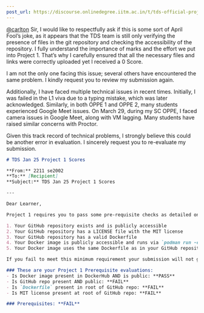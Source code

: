 ```yaml
---
post_url: https://discourse.onlinedegree.iitm.ac.in/t/tds-official-project1-discrepencies/171141/238
---
```

[@carlton](/u/carlton) Sir, I would like to respectfully ask if this is some sort of April Fool’s joke, as it appears that the TDS team is still only verifying the presence of files in the git repository and checking the accessibility of the repository. I fully understand the importance of marks and the effort we put into Project 1. That’s why I carefully ensured that all the necessary files and links were correctly uploaded yet I received a 0 Score.

I am not the only one facing this issue; several others have encountered the same problem. I kindly request you to review my submission again.

Additionally, I have faced multiple technical issues in recent times. Initially, I was failed in the L1 viva due to a typing mistake, which was later acknowledged. Similarly, in both OPPE 1 and OPPE 2, many students experienced Google Meet issues. On March 29, during my SC OPPE, I faced camera issues in Google Meet, along with VM lagging. Many students have raised similar concerns with Proctor.

Given this track record of technical problems, I strongly believe this could be another error in evaluation. I sincerely request you to re-evaluate my submission.

```markdown
# TDS Jan 25 Project 1 Scores

**From:** 2211 se2002  
**To:** [Recipient]  
**Subject:** TDS Jan 25 Project 1 Scores

---

Dear Learner,

Project 1 requires you to pass some pre-requisite checks as detailed on the [TDS Project 1: Evaluation](#) page:

1. Your GitHub repository exists and is publicly accessible
2. Your GitHub repository has a LICENSE file with the MIT license
3. Your GitHub repository has a valid Dockerfile
4. Your Docker image is publicly accessible and runs via `podman run -e AIRPROXY_TOKEN=$AIRPROXY_TOKEN -p 8000:8000 $IMAGE_NAME`
5. Your Docker image uses the same Dockerfile as in your GitHub repository

If you fail to meet this minimum requirement your submission will not get evaluated.

### These are your Project 1 Prerequisite evaluations:
- Is Docker image present in DockerHub AND is public: **PASS**
- Is GitHub repo present AND public: **FAIL**
- Is `Dockerfile` present in root of GitHub repo: **FAIL**
- Is MIT license present at root of GitHub repo: **FAIL**

### Prerequisites: **FAIL**
```